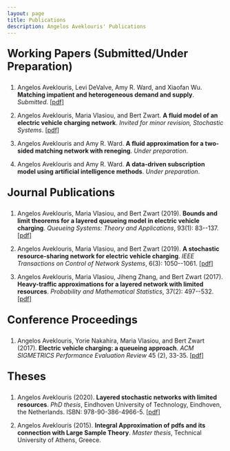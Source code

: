 ```yaml
---
layout: page
title: Publications
description: Angelos Aveklouris' Publications
---
```


<p style="font-size:25px"><b>Working Papers (Submitted/Under Preparation)</b></p>

 1. Angelos Aveklouris, Levi DeValve,  Amy R. Ward, and Xiaofan Wu. <b>Matching impatient and heterogeneous demand and supply</b>.
   *Submitted*. <a href="https://arxiv.org/pdf/2102.02710.pdf">[pdf]</a>

 2. Angelos Aveklouris, Maria Vlasiou, and Bert Zwart. <b>A fluid model of an electric vehicle charging network</b>. *Invited for minor revision, Stochastic Systems*.
     <a href="https://arxiv.org/pdf/2004.05637.pdf">[pdf]</a>

 3. Angelos Aveklouris and Amy R. Ward. <b>A fluid approximation for a two-sided matching network with reneging</b>.
    *Under preparation*.

 4.  Angelos Aveklouris and Amy R. Ward.  <b>A data-driven subscription model using artificial intelligence methods</b>.
     *Under preparation*.

<p style="font-size:25px"><b>Journal Publications</b></p>

 1. Angelos Aveklouris, Maria Vlasiou, and Bert Zwart (2019). <b>Bounds and limit theorems for a layered queueing model in electric vehicle charging</b>.
    *Queueing Systems: Theory and Applications*, 93(1): 83--137. <a href="https://arxiv.org/pdf/1810.05473.pdf">[pdf]</a>
     
      
 2.  Angelos Aveklouris, Maria Vlasiou, and Bert Zwart (2019). <b>A stochastic resource-sharing network for electric vehicle charging</b>.
    *IEEE Transactions on Control of Network Systems*, 6(3): 1050--1061. <a href="https://arxiv.org/pdf/1711.05561.pdf">[pdf]</a>
    

3. Angelos Aveklouris, Maria Vlasiou, Jiheng Zhang, and Bert Zwart (2017).  <b>Heavy-traffic approximations for a layered network with limited resources</b>. 
   *Probability and Mathematical Statistics*, 37(2): 497--532. <a href=" https://arxiv.org/pdf/1701.03370.pdf">[pdf]</a>

<p style="font-size:25px"><b>Conference Proceedings</b></p>

1. Angelos Aveklouris, Yorie Nakahira, Maria Vlasiou, and Bert Zwart (2017). <b>Electric vehicle charging: a queueing approach</b>. 
   *ACM SIGMETRICS Performance Evaluation Review* 45 (2), 33-35. <a href="https://arxiv.org/pdf/1712.08747.pdf">[pdf]</a>


<p style="font-size:25px"><b>Theses</b></p>

   1. Angelos Aveklouris (2020). <b>Layered stochastic networks with limited resources</b>. *PhD thesis*, Eindhoven University of Technology, Eindhoven, the Netherlands. 
      ISBN: 978-90-386-4966-5. <a href="https://pure.tue.nl/ws/portalfiles/portal/145233555/20200128_Aveklouris.pdf">[pdf]</a>

  2. Angelos Aveklouris (2015). <b>Integral Approximation of pdfs and its connection with Large Sample Theory</b>. *Master thesis*, Technical University of Athens, Greece.
  


<!-- Note: this is how to write a comment in HTML. Everything in here won't show up on your webpage.-->

<!--
To increase the size of the title, use fewer # in front of the paper title.
To decrease the size of the title, use more #. 
To remove the italics, remove the * before and after the description
To remove the underline from the title, remove the <u> tags (<u> and </u>)
-->
